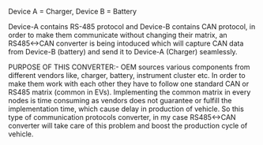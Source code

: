 Device A = Charger,
Device B = Battery

Device-A contains RS-485 protocol and Device-B contains CAN protocol, in order to make them communicate without changing their matrix, an RS485<->CAN converter is being intoduced which will capture 
CAN data from Device-B (battery) and send it to Device-A (Charger) seamlessly.

PURPOSE OF THIS CONVERTER:-
OEM sources various components from different vendors like, charger, battery, instrument cluster etc. In order to make them work with each other they have to follow one standard CAN or RS485 matrix (common in EVs). 
Implementing the common matrix in every nodes is time consuming as vendors does not guarantee or fulfill the implementation time, which cause delay in production of vehicle. 
So this type of communication protocols converter, in my case RS485<->CAN converter will take care of this problem and boost the production cycle of vehicle. 

